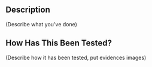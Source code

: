 ## Description
(Describe what you've done)

## How Has This Been Tested?
(Describe how it has been tested, put evidences images)
